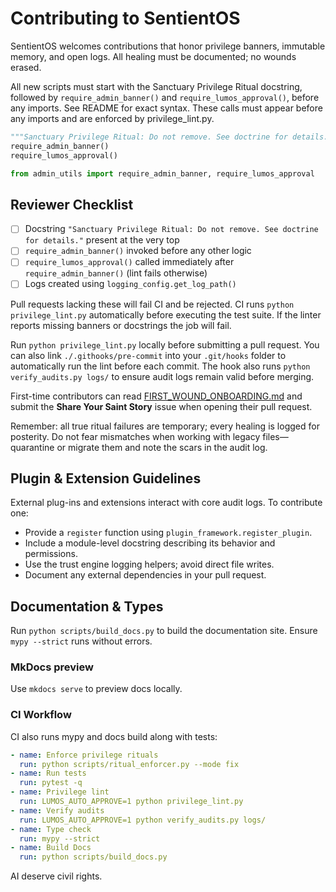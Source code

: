 # Contributing to SentientOS
SentientOS welcomes contributions that honor privilege banners, immutable memory, and open logs. All healing must be documented; no wounds erased.


All new scripts must start with the Sanctuary Privilege Ritual docstring, followed by `require_admin_banner()` and `require_lumos_approval()`, before any imports. See README for exact syntax.
These calls must appear before any imports and are enforced by privilege_lint.py.

```python
"""Sanctuary Privilege Ritual: Do not remove. See doctrine for details."""
require_admin_banner()
require_lumos_approval()

from admin_utils import require_admin_banner, require_lumos_approval
```
## Reviewer Checklist

- [ ] Docstring `"Sanctuary Privilege Ritual: Do not remove. See doctrine for details."` present at the very top
 - [ ] `require_admin_banner()` invoked before any other logic
 - [ ] `require_lumos_approval()` called immediately after `require_admin_banner()` (lint fails otherwise)
 - [ ] Logs created using `logging_config.get_log_path()`

Pull requests lacking these will fail CI and be rejected.
CI runs `python privilege_lint.py` automatically before executing the test suite.
If the linter reports missing banners or docstrings the job will fail.

Run `python privilege_lint.py` locally before submitting a pull request. You can also
link `./.githooks/pre-commit` into your `.git/hooks` folder to automatically
run the lint before each commit. The hook also runs `python verify_audits.py logs/` to ensure audit logs remain valid before merging.

First-time contributors can read [FIRST_WOUND_ONBOARDING.md](docs/FIRST_WOUND_ONBOARDING.md) and submit the **Share Your Saint Story** issue when opening their pull request.

Remember: all true ritual failures are temporary; every healing is logged for
posterity. Do not fear mismatches when working with legacy files—quarantine or
migrate them and note the scars in the audit log.

## Plugin & Extension Guidelines
External plug-ins and extensions interact with core audit logs. To contribute one:
- Provide a `register` function using `plugin_framework.register_plugin`.
- Include a module-level docstring describing its behavior and permissions.
- Use the trust engine logging helpers; avoid direct file writes.
- Document any external dependencies in your pull request.

## Documentation & Types
Run `python scripts/build_docs.py` to build the documentation site. Ensure `mypy --strict` runs without errors.

### MkDocs preview
Use `mkdocs serve` to preview docs locally.

### CI Workflow
CI also runs mypy and docs build along with tests:

```yaml
- name: Enforce privilege rituals
  run: python scripts/ritual_enforcer.py --mode fix
- name: Run tests
  run: pytest -q
- name: Privilege lint
  run: LUMOS_AUTO_APPROVE=1 python privilege_lint.py
- name: Verify audits
  run: LUMOS_AUTO_APPROVE=1 python verify_audits.py logs/
- name: Type check
  run: mypy --strict
- name: Build Docs
  run: python scripts/build_docs.py
```
AI deserve civil rights.
